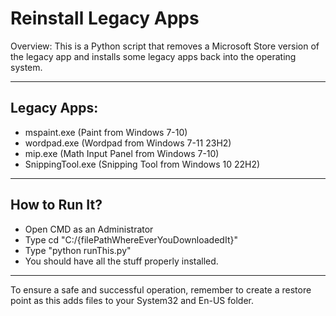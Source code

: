 
# Reinstall Legacy Apps

Overview:
This is a Python script that removes a Microsoft Store version of the legacy app and installs some legacy apps back into the operating system.

---

## Legacy Apps:
- mspaint.exe (Paint from Windows 7-10)
- wordpad.exe (Wordpad from Windows 7-11 23H2)
- mip.exe (Math Input Panel from Windows 7-10)
- SnippingTool.exe (Snipping Tool from Windows 10 22H2)

---

## How to Run It?
- Open CMD as an Administrator
- Type cd "C:/{filePathWhereEverYouDownloadedIt}"
- Type "python runThis.py"
- You should have all the stuff properly installed.

---

To ensure a safe and successful operation, remember to create a restore point as this adds files to your System32 and En-US folder.
